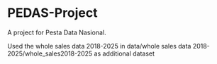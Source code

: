 # PEDAS-Project
A project for Pesta Data Nasional.

Used the whole sales data 2018-2025 in data/whole sales data 2018-2025/whole_sales2018-2025 as additional dataset
